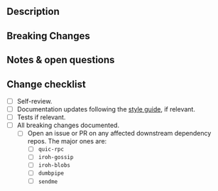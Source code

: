 ## Description

<!-- A summary of what this pull request achieves and a rough list of changes. -->

## Breaking Changes

<!-- Optional, if there are any breaking changes document them, including how to migrate older code. -->

## Notes & open questions

<!-- Any notes, remarks or open questions you have to make about the PR. -->

## Change checklist
<!-- Remove any that are not relevant. -->
- [ ] Self-review.
- [ ] Documentation updates following the [style guide](https://rust-lang.github.io/rfcs/1574-more-api-documentation-conventions.html#appendix-a-full-conventions-text), if relevant.
- [ ] Tests if relevant.
- [ ] All breaking changes documented.
  - [ ] Open an issue or PR on any affected downstream dependency repos. The major ones are:
    - [ ] `quic-rpc`
    - [ ] `iroh-gossip`
    - [ ] `iroh-blobs`
    - [ ] `dumbpipe`
    - [ ] `sendme`
